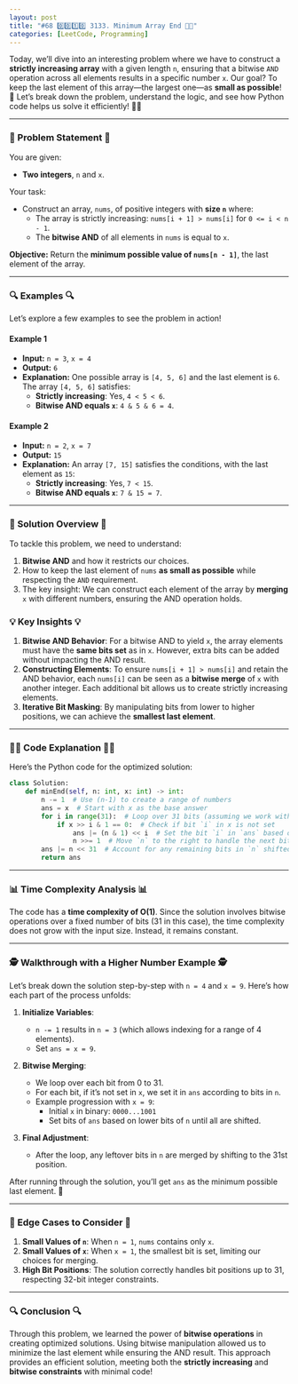 ```yaml
---
layout: post  
title: "#68 0️⃣0️⃣1️⃣0️⃣ 3133. Minimum Array End 🧠🚀"  
categories: [LeetCode, Programming]  
---
```


Today, we’ll dive into an interesting problem where we have to construct a **strictly increasing array** with a given length `n`, ensuring that a bitwise `AND` operation across all elements results in a specific number `x`. Our goal? To keep the last element of this array—the largest one—as **small as possible**! 🚀 Let’s break down the problem, understand the logic, and see how Python code helps us solve it efficiently! 🐍💡

---

### 📝 Problem Statement 📝

You are given:
- **Two integers**, `n` and `x`.

Your task:
- Construct an array, `nums`, of positive integers with **size `n`** where:
    - The array is strictly increasing: `nums[i + 1] > nums[i]` for `0 <= i < n - 1`.
    - The **bitwise AND** of all elements in `nums` is equal to `x`.

**Objective:** Return the **minimum possible value of `nums[n - 1]`**, the last element of the array.

---

### 🔍 Examples 🔍

Let’s explore a few examples to see the problem in action!

#### Example 1

- **Input:** `n = 3`, `x = 4`
- **Output:** `6`
- **Explanation:** One possible array is `[4, 5, 6]` and the last element is `6`. The array `[4, 5, 6]` satisfies:
  - **Strictly increasing**: Yes, `4 < 5 < 6`.
  - **Bitwise AND equals `x`**: `4 & 5 & 6 = 4`.

#### Example 2

- **Input:** `n = 2`, `x = 7`
- **Output:** `15`
- **Explanation:** An array `[7, 15]` satisfies the conditions, with the last element as `15`:
  - **Strictly increasing**: Yes, `7 < 15`.
  - **Bitwise AND equals `x`**: `7 & 15 = 7`.

---

### 🚀 Solution Overview 🚀

To tackle this problem, we need to understand:
1. **Bitwise AND** and how it restricts our choices.
2. How to keep the last element of `nums` **as small as possible** while respecting the `AND` requirement.
3. The key insight: We can construct each element of the array by **merging** `x` with different numbers, ensuring the AND operation holds.

### 💡 Key Insights 💡

1. **Bitwise AND Behavior**: For a bitwise AND to yield `x`, the array elements must have the **same bits set** as in `x`. However, extra bits can be added without impacting the AND result.
2. **Constructing Elements**: To ensure `nums[i + 1] > nums[i]` and retain the AND behavior, each `nums[i]` can be seen as a **bitwise merge** of `x` with another integer. Each additional bit allows us to create strictly increasing elements.
3. **Iterative Bit Masking**: By manipulating bits from lower to higher positions, we can achieve the **smallest last element**.

---

### 🧑‍💻 Code Explanation 🧑‍💻

Here’s the Python code for the optimized solution:

```python
class Solution:
    def minEnd(self, n: int, x: int) -> int:
        n -= 1  # Use (n-1) to create a range of numbers
        ans = x  # Start with x as the base answer
        for i in range(31):  # Loop over 31 bits (assuming we work with 32-bit integers)
            if x >> i & 1 == 0:  # Check if bit `i` in x is not set
                ans |= (n & 1) << i  # Set the bit `i` in `ans` based on `n`
                n >>= 1  # Move `n` to the right to handle the next bit
        ans |= n << 31  # Account for any remaining bits in `n` shifted to the 31st position
        return ans
```

---

### 📊 Time Complexity Analysis 📊

The code has a **time complexity of O(1)**. Since the solution involves bitwise operations over a fixed number of bits (31 in this case), the time complexity does not grow with the input size. Instead, it remains constant.

---

### 🕵️ Walkthrough with a Higher Number Example 🕵️

Let’s break down the solution step-by-step with `n = 4` and `x = 9`. Here’s how each part of the process unfolds:

1. **Initialize Variables**:
   - `n -= 1` results in `n = 3` (which allows indexing for a range of 4 elements).
   - Set `ans = x = 9`.

2. **Bitwise Merging**:
   - We loop over each bit from 0 to 31.
   - For each bit, if it’s not set in `x`, we set it in `ans` according to bits in `n`.
   - Example progression with `x = 9`:
     - Initial `x` in binary: `0000...1001`
     - Set bits of `ans` based on lower bits of `n` until all are shifted.

3. **Final Adjustment**:
   - After the loop, any leftover bits in `n` are merged by shifting to the 31st position.

After running through the solution, you’ll get `ans` as the minimum possible last element. 🎉

---

### 📌 Edge Cases to Consider 📌

1. **Small Values of `n`**: When `n = 1`, `nums` contains only `x`.
2. **Small Values of `x`**: When `x = 1`, the smallest bit is set, limiting our choices for merging.
3. **High Bit Positions**: The solution correctly handles bit positions up to 31, respecting 32-bit integer constraints.

---

### 🔍 Conclusion 🔍

Through this problem, we learned the power of **bitwise operations** in creating optimized solutions. Using bitwise manipulation allowed us to minimize the last element while ensuring the AND result. This approach provides an efficient solution, meeting both the **strictly increasing** and **bitwise constraints** with minimal code!
